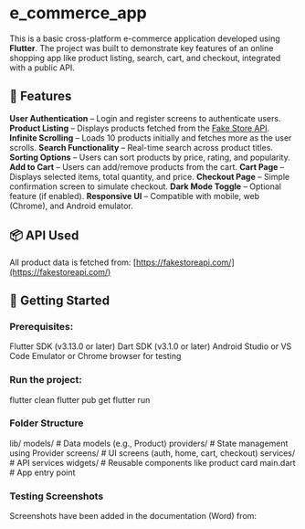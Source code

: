 # e_commerce_app

This is a basic cross-platform e-commerce application developed using **Flutter**. The project was built to demonstrate key features of an online shopping app like product listing, search, cart, and checkout, integrated with a public API.

## 📱 Features
**User Authentication** – Login and register screens to authenticate users.
**Product Listing** – Displays products fetched from the [Fake Store API](https://fakestoreapi.com/).
**Infinite Scrolling** – Loads 10 products initially and fetches more as the user scrolls.
**Search Functionality** – Real-time search across product titles.
**Sorting Options** – Users can sort products by price, rating, and popularity.
**Add to Cart** – Users can add/remove products from the cart.
**Cart Page** – Displays selected items, total quantity, and price.
**Checkout Page** – Simple confirmation screen to simulate checkout.
**Dark Mode Toggle** – Optional feature (if enabled).
**Responsive UI** – Compatible with mobile, web (Chrome), and Android emulator.

## 📦 API Used
All product data is fetched from:
[https://fakestoreapi.com/](https://fakestoreapi.com/)

## 🚀 Getting Started

### Prerequisites:
Flutter SDK (v3.13.0 or later)
Dart SDK (v3.1.0 or later)
Android Studio or VS Code
Emulator or Chrome browser for testing

### Run the project:
flutter clean
flutter pub get
flutter run


### Folder Structure
lib/
models/            # Data models (e.g., Product)
providers/         # State management using Provider
screens/           # UI screens (auth, home, cart, checkout)
services/          # API services
widgets/           # Reusable components like product card
main.dart          # App entry point

### Testing Screenshots
Screenshots have been added in the documentation (Word) from:





